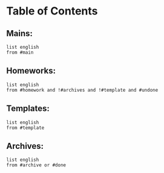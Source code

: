 # Table of Contents
## Mains:
```dataview
list english
from #main
```
## Homeworks:
```dataview
list english
from #homework and !#archives and !#template and #undone
```
## Templates:
```dataview
list english
from #template 
```
## Archives:
```dataview
list english
from #archive or #done
```